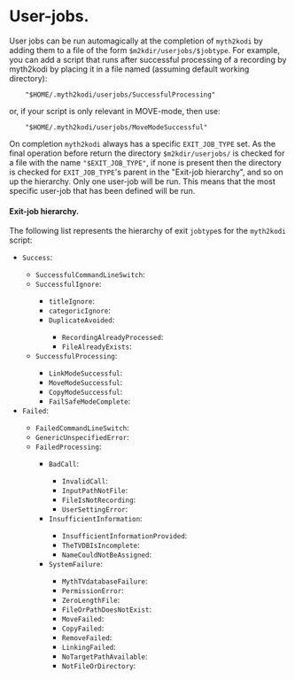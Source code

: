 # User-jobs.

User jobs can be run automagically at the completion of `myth2kodi` by adding
them to a file of the form `$m2kdir/userjobs/$jobtype`. For example, you can
add a script that runs after successful processing of a recording by myth2kodi
by placing it in a file named (assuming default working directory):
```
    "$HOME/.myth2kodi/userjobs/SuccessfulProcessing"
```
or, if your script is only relevant in MOVE-mode, then use:
```
    "$HOME/.myth2kodi/userjobs/MoveModeSuccessful"
```
On completion `myth2kodi` always has a specific `EXIT_JOB_TYPE` set. As the 
final operation before return the directory `$m2kdir/userjobs/` is checked for
a file with the name `"$EXIT_JOB_TYPE"`, if none is present then the directory
is checked for `EXIT_JOB_TYPE`'s parent in the "Exit-job hierarchy", and so on
up the hierarchy. Only one user-job will be run. This means that the most
specific user-job that has been defined will be run.

#### Exit-job hierarchy.
The following list represents the hierarchy of exit `jobtype`s for the `myth2kodi` script:

+ `Success`: <description>
    + `SuccessfulCommandLineSwitch`: <description>
    + `SuccessfulIgnore`: <description>
        + `titleIgnore`: <description>
        + `categoricIgnore`: <description>
        + `DuplicateAvoided`: <description>
            + `RecordingAlreadyProcessed`: <description>
            + `FileAlreadyExists`: <description>
    + `SuccessfulProcessing`: <description>
        + `LinkModeSuccessful`: <description>
        + `MoveModeSuccessful`: <description>
        + `CopyModeSuccessful`: <description>
        + `FailSafeModeComplete`: <description>
+ `Failed`: <description>
    + `FailedCommandLineSwitch`: <description>
    + `GenericUnspecifiedError`: <description>
    + `FailedProcessing`: <description>
        + `BadCall`: <description>
            + `InvalidCall`: <description>
            + `InputPathNotFile`: <description>
            + `FileIsNotRecording`: <description>
            + `UserSettingError`: <description>
        + `InsufficientInformation`: <description>
            + `InsufficientInformationProvided`: <description>
            + `TheTVDBIsIncomplete`: <description>
            + `NameCouldNotBeAssigned`: <description>
        + `SystemFailure`: <description>
            + `MythTVdatabaseFailure`: <description>
            + `PermissionError`: <description>
            + `ZeroLengthFile`: <description>
            + `FileOrPathDoesNotExist`: <description>
            + `MoveFailed`: <description>
            + `CopyFailed`: <description>
            + `RemoveFailed`: <description>
            + `LinkingFailed`: <description>
            + `NoTargetPathAvailable`: <description>
            + `NotFileOrDirectory`: <description>
